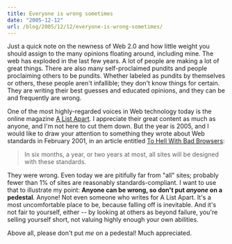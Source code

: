 ```yaml
---
title: Everyone is wrong sometimes
date: "2005-12-12"
url: /blog/2005/12/12/everyone-is-wrong-sometimes/
---
```

Just a quick note on the newness of Web 2.0 and how little weight you should assign to the many opinions floating around, including mine. The web has exploded in the last few years. A lot of people are making a lot of great things. There are also many self-proclaimed pundits and people proclaiming others to be pundits. Whether labeled as pundits by themselves or others, these people aren't infallible; they don't know things for certain. They are writing their best guesses and educated opinions, and they can be and frequently are wrong.

One of the most highly-regarded voices in Web technology today is the online magazine [A List Apart][1]. I appreciate their great content as much as anyone, and I'm not here to cut them down. But the year is 2005, and I would like to draw your attention to something they wrote about Web standards in February 2001, in an article entitled [To Hell With Bad Browsers][2]:

<blockquote cite="http://www.alistapart.com/stories/tohell/">
  <p>
    In six months, a year, or two years at most, all sites will be designed with these standards.
  </p>
</blockquote>

They were wrong. Even today we are pitifully far from "all" sites; probably fewer than 1% of sites are reasonably standards-compliant. I want to use that to illustrate my point: **Anyone can be wrong, so don't put *anyone* on a pedestal**. Anyone! Not even someone who writes for A List Apart. It's a most uncomfortable place to be, because falling off is inevitable. And it's not fair to yourself, either -- by looking at others as beyond failure, you're selling yourself short, not valuing highly enough your own abilities.

Above all, please don't put *me* on a pedestal! Much appreciated.

 [1]: http://www.alistapart.com
 [2]: http://www.alistapart.com/stories/tohell/
